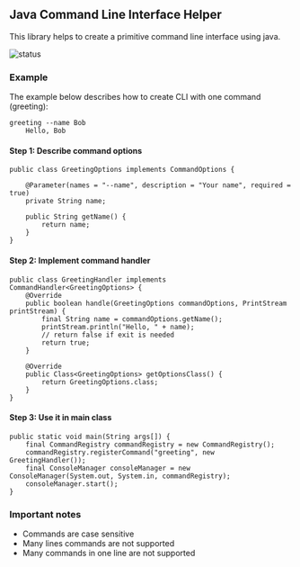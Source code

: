 ## Java Command Line Interface Helper

This library helps to create a primitive command line interface 
using java. 

![status](https://travis-ci.org/kosbr/cli-helper.svg?branch=1.0)

### Example

The example below describes how to create CLI with one command 
(greeting):

```
greeting --name Bob
    Hello, Bob
```

#### Step 1: Describe command options

```
public class GreetingOptions implements CommandOptions {

    @Parameter(names = "--name", description = "Your name", required = true)
    private String name;

    public String getName() {
        return name;
    }
}
```

#### Step 2: Implement command handler

```
public class GreetingHandler implements CommandHandler<GreetingOptions> {
    @Override
    public boolean handle(GreetingOptions commandOptions, PrintStream printStream) {
        final String name = commandOptions.getName();
        printStream.println("Hello, " + name);
        // return false if exit is needed
        return true;
    }

    @Override
    public Class<GreetingOptions> getOptionsClass() {
        return GreetingOptions.class;
    }
}
```

#### Step 3: Use it in main class

```
public static void main(String args[]) {
    final CommandRegistry commandRegistry = new CommandRegistry();
    commandRegistry.registerCommand("greeting", new GreetingHandler());
    final ConsoleManager consoleManager = new ConsoleManager(System.out, System.in, commandRegistry);
    consoleManager.start();
}
```

### Important notes
* Commands are case sensitive
* Many lines commands are not supported
* Many commands in one line are not supported